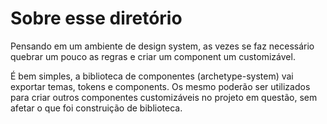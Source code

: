 # Sobre esse diretório

Pensando em um ambiente de design system, as vezes se faz necessário quebrar um pouco as regras
e criar um component um customizável.

É bem simples, a biblioteca de componentes (archetype-system) vai exportar temas, tokens e components. Os mesmo poderão ser utilizados para criar outros componentes customizáveis no projeto em questão, sem afetar o que foi construição de biblioteca.

